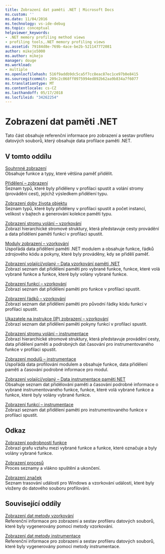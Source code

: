 ```yaml
---
title: Zobrazení dat paměti .NET | Microsoft Docs
ms.custom: ''
ms.date: 11/04/2016
ms.technology: vs-ide-debug
ms.topic: conceptual
helpviewer_keywords:
- .NET memory profiling method views
- profiling tools,.NET memory profiling views
ms.assetid: 79184d8e-769b-4ace-be2b-521147772081
author: mikejo5000
ms.author: mikejo
manager: douge
ms.workload:
- multiple
ms.openlocfilehash: 516f9addb9dc5ca5f7cc8eac87ec1ce97b0e8415
ms.sourcegitcommit: 209c2c068ff0975994ed892b62aa9b834a7f6077
ms.translationtype: MT
ms.contentlocale: cs-CZ
ms.lasthandoff: 05/17/2018
ms.locfileid: "34262254"
---
```

# <a name="net-memory-data-views"></a>Zobrazení dat paměti .NET
Tato část obsahuje referenční informace pro zobrazení a sestav profileru datových souborů, který obsahuje data profilace paměti .NET.  
  
## <a name="in-this-section"></a>V tomto oddílu  
 [Souhrnné zobrazení](../profiling/summary-view-dotnet-memory-data.md)  
 Obsahuje funkce a typy, které většina paměť přidělit.  
  
 [Přidělení – zobrazení](../profiling/dotnet-memory-allocations-view.md)  
 Seznam typů, které byly přiděleny v profilaci spustit a volání stromy (provádění cest), jejichž výsledkem přidělení typu.  
  
 [Zobrazení doby života objektu](../profiling/object-lifetime-view.md)  
 Seznam typů, které byly přiděleny v profilaci spustit a počet instancí, velikost v bajtech a generování kolekce paměti typu.  
  
 [Zobrazení stromu volání – vzorkování](../profiling/call-tree-view-dotnet-memory-sampling-data.md)  
 Zobrazí hierarchické stromové struktury, která představuje cesty provádění a data přidělení paměti funkcí v profilaci spustit.  
  
 [Moduly zobrazení – vzorkování](../profiling/modules-view-dotnet-memory-sampling-data.md)  
 Uspořádá data přidělení paměti .NET modulem a obsahuje funkce, řádků zdrojového kódu a pokyny, které byly prováděny, kdy se přidělí paměť.  
  
 [Zobrazení volající/volaný – Data vzorkování paměti .NET](../profiling/caller-callee-view-dotnet-memory-sampling-data.md)  
 Zobrazí seznam dat přidělení paměti pro vybrané funkce, funkce, které volá vybrané funkce a funkce, které byly volány vybrané funkce.  
  
 [Zobrazení funkcí – vzorkování](../profiling/functions-view-dotnet-memory-sampling-data.md)  
 Zobrazí seznam dat přidělení paměti pro funkce v profilaci spustit.  
  
 [Zobrazení řádků – vzorkování](../profiling/lines-view-dotnet-memory-sampling-data.md)  
 Zobrazí seznam dat přidělení paměti pro původní řádky kódu funkcí v profilaci spustit.  
  
 [Ukazatele na instrukce (IP) zobrazení – vzorkování](../profiling/instruction-pointers-ips-view-dotnet-memory-sampling-data.md)  
 Zobrazí seznam dat přidělení paměti pokyny funkcí v profilaci spustit.  
  
 [Zobrazení stromu volání – instrumentace](../profiling/call-tree-view-dotnet-memory-instrumentation-data.md)  
 Zobrazí hierarchické stromové struktury, která představuje provádění cesty, data přidělení paměti a podrobných dat časování pro instrumentovaného funkce v profilaci spustit.  
  
 [Zobrazení modulů – instrumentace](../profiling/modules-view-dotnet-memory-instrumentation-data.md)  
 Uspořádá data profilování modulem a obsahuje funkce, data přidělení paměti a časování podrobné informace pro modul.  
  
 [Zobrazení volající/volaný – Data instrumentace paměti NET](../profiling/caller-callee-view-net-memory-instrumentation-data.md)  
 Obsahuje seznam dat přidělování paměti a časování podrobné informace o vybrané instrumentovaného funkce, funkce, které volá vybrané funkce a funkce, které byly volány vybrané funkce.  
  
 [Zobrazení funkcí – instrumentace](../profiling/functions-view-dotnet-memory-instrumentation-data.md)  
 Zobrazí seznam dat přidělení paměti pro instrumentovaného funkce v profilaci spustit.  
  
## <a name="reference"></a>Odkaz  
 [Zobrazení podrobností funkce](../profiling/function-details-view.md)  
 Zobrazí grafu vztahu mezi vybrané funkce a funkce, které označuje a byly volány vybrané funkce.  
  
 [Zobrazení procesů](../profiling/process-view.md)  
 Proces seznamy a vlákno spuštění a ukončení.  
  
 [Zobrazení značek](../profiling/marks-view.md)  
 Seznam trasování událostí pro Windows a vzorkování události, které byly vloženy do datového souboru profilování.  
  
## <a name="related-sections"></a>Související oddíly  
 [Zobrazení dat metody vzorkování](../profiling/profiler-sampling-method-data-views.md)  
 Referenční informace pro zobrazení a sestav profileru datových souborů, které byly vygenerovány pomocí metody vzorkování.  
  
 [Zobrazení dat metody instrumentace](../profiling/instrumentation-method-data-views.md)  
 Referenční informace pro zobrazení a sestav profileru datových souborů, které byly vygenerovány pomocí metody instrumentace.